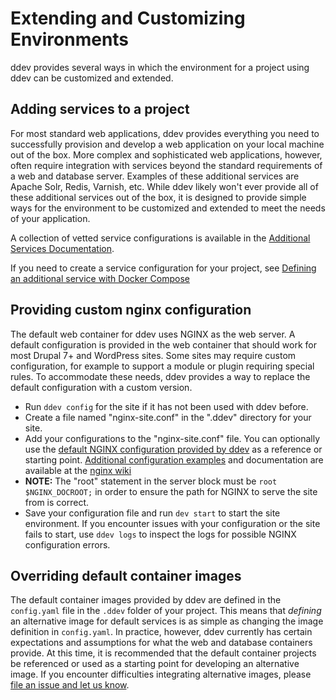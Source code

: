 <h1>Extending and Customizing Environments</h1>
ddev provides several ways in which the environment for a project using ddev can be customized and extended.

## Adding services to a project
For most standard web applications, ddev provides everything you need to successfully provision and develop a web application on your local machine out of the box. More complex and sophisticated web applications, however, often require integration with services beyond the standard requirements of a web and database server. Examples of these additional services are Apache Solr, Redis, Varnish, etc. While ddev likely won't ever provide all of these additional services out of the box, it is designed to provide simple ways for the environment to be customized and extended to meet the needs of your application.

A collection of vetted service configurations is available in the [Additional Services Documentation](additional-services.md).

If you need to create a service configuration for your project, see [Defining an additional service with Docker Compose](custom-compose-files.md)

## Providing custom nginx configuration
The default web container for ddev uses NGINX as the web server. A default configuration is provided in the web container that should work for most Drupal 7+ and WordPress sites. Some sites may require custom configuration, for example to support a module or plugin requiring special rules. To accommodate these needs, ddev provides a way to replace the default configuration with a custom version.

- Run `ddev config` for the site if it has not been used with ddev before.
- Create a file named "nginx-site.conf" in the ".ddev" directory for your site.
- Add your configurations to the "nginx-site.conf" file. You can optionally use the [default NGINX configuration provided by ddev](https://github.com/drud/docker.nginx-php-fpm-local/blob/master/files/etc/nginx/nginx-site.conf) as a reference or starting point. [Additional configuration examples](https://www.nginx.com/resources/wiki/start/#other-examples) and documentation are available at the [nginx wiki](https://www.nginx.com/resources/wiki/)
- **NOTE:** The "root" statement in the server block must be `root $NGINX_DOCROOT;` in order to ensure the path for NGINX to serve the site from is correct.
- Save your configuration file and run `dev start` to start the site environment. If you encounter issues with your configuration or the site fails to start, use `ddev logs` to inspect the logs for possible NGINX configuration errors.

## Overriding default container images
The default container images provided by ddev are defined in the `config.yaml` file in the `.ddev` folder of your project. This means that _defining_ an alternative image for default services is as simple as changing the image definition in `config.yaml`. In practice, however, ddev currently has certain expectations and assumptions for what the web and database containers provide. At this time, it is recommended that the default container projects be referenced or used as a starting point for developing an alternative image. If you encounter difficulties integrating alternative images, please [file an issue and let us know](https://github.com/drud/ddev/issues/new).
